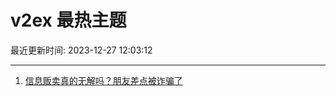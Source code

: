 # v2ex 最热主题

最近更新时间: 2023-12-27 12:03:12

--- 
1. [信息贩卖真的无解吗？朋友差点被诈骗了](https://www.v2ex.com/t/1003688) 
